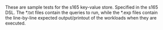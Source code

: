 These are sample tests for the s165 key-value store. Specified in the s165 DSL.
The *.txt files contain the queries to run, while the *.exp files contain the line-by-line expected output/printout of the workloads when they are executed.